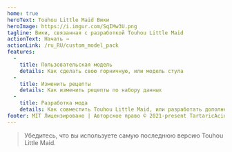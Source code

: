 ```yaml
---
home: true
heroText: Touhou Little Maid Вики
heroImage: https://i.imgur.com/SqIMw3U.png
tagline: Вики, связанная с разработкой Touhou Little Maid
actionText: Начать →
actionLink: /ru_RU/custom_model_pack
features:
  - 
    title: Пользовательская модель
    details: Как сделать свою горничную, или модель стула
  - 
    title: Изменить рецепты
    details: Как изменить рецепты по набору данных
  - 
    title: Разработка мода
    details: Как совместить Touhou Little Maid, или разработать дополнение
footer: MIT Лицензировано | Авторское право © 2021-present TartaricAcid
---
```


> Убедитесь, что вы используете самую последнюю версию Touhou Little Maid.